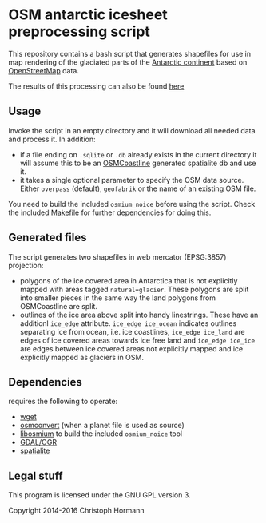 
OSM antarctic icesheet preprocessing script
===========================================

This repository contains a bash script that generates shapefiles for use in map rendering
of the glaciated parts of the [Antarctic continent](https://en.wikipedia.org/wiki/Antarctica) based on [OpenStreetMap](https://www.openstreetmap.org/) data.

The results of this processing can also be found [here](http://openstreetmapdata.com/data/icesheet)

Usage
-----

Invoke the script in an empty directory and it will download all needed data and process it.  In addition:

* if a file ending on `.sqlite` or `.db` already exists in the current directory it will assume this to be an [OSMCoastline](https://github.com/joto/osmcoastline) generated spatialite db and use it.
* it takes a single optional parameter to specify the OSM data source.  Either `overpass` (default), `geofabrik` or the name of an existing OSM file.

You need to build the included `osmium_noice` before using the script.  Check the included [Makefile](Makefile) for further dependencies for doing this.

Generated files
---------------

The script generates two shapefiles in web mercator (EPSG:3857) projection:

* polygons of the ice covered area in Antarctica that is not explicitly mapped with areas tagged `natural=glacier`.  These polygons are split into smaller pieces in the same way the land polygons from OSMCoastline are split.
* outlines of the ice area above split into handy linestrings.  These have an additionl `ice_edge` attribute.  `ice_edge ice_ocean` indicates outlines separating ice from ocean, i.e. ice coastlines, `ice_edge ice_land` are edges of ice covered areas towards ice free land and `ice_edge ice_ice` are edges between ice covered areas not explicitly mapped and ice explicitly mapped as glaciers in OSM.

Dependencies
------------

requires the following to operate:

* [wget](https://www.gnu.org/software/wget/)
* [osmconvert](https://wiki.openstreetmap.org/wiki/Osmconvert) (when a planet file is used as source)
* [libosmium](https://github.com/osmcode/libosmium) to build the included `osmium_noice` tool
* [GDAL/OGR](https://www.gdal.org/index.html)
* [spatialite](https://www.gaia-gis.it/gaia-sins/)


Legal stuff
-----------

This program is licensed under the GNU GPL version 3.

Copyright 2014-2016 Christoph Hormann

